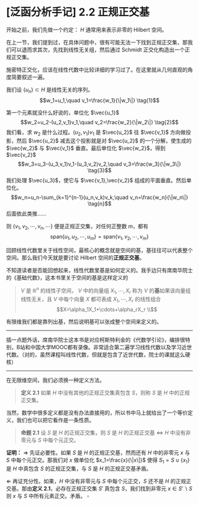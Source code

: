 # [泛函分析手记] 2.2 正规正交基

开始之前，我们先做一个约定： $H$ 通常用来表示非零的 $\mathrm{Hilbert}$ 空间。

在上一节，我们提到过，在具体问题中，很有可能无法一下找到正规正交集，那我们可以退而求其次，先找到线性无关组，然后通过 $\mathrm{Schmidt}$ 正交化构造出一个正规正交集。

施密特正交化，应该在线性代数中比较详细的学习过了。在这里就从几何直观的角度简要叙述一遍。

我们设 $\{u_n\}\subset H$ 是线性无关的序列。
$$w_1=u_1,\quad v_1=\frac{w_1}{\|w_1\|} \tag{1}$$

第一个元素就没什么好说的，单位化 $\vec{u_1}$
$$w_2=u_2-(u_2,v_1)v_1,\quad v_2=\frac{w_2}{\|w_2\|} \tag{2}$$
我们看，求 $w_2$ 是什么过程。$(u_2,v_1)v_1$ 是 $\vec{u_2}$ 往 $\vec{v_1}$ 方向做投影，然后 $\vec{u_2}$ 减去这个投影就是对 $\vec{u_2}$ 的一个分解，使生成的 $\vec{w_2}$ 与 $\vec{v_1}$ 垂直。最后单位化 $\vec{w_2}$，得到 $\vec{v_2}$ 
$$w_3=u_3-(u_3,v_1)v_1-(u_3,v_2)v_2,\quad v_3=\frac{w_3}{\|w_3\|} \tag{3}$$
我们处理 $\vec{u_3}$，使它与 $\vec{v_1},\vec{v_2}$ 组成的平面垂直。然后单位化。
$$w_n=u_n-\sum_{k=1}^{n-1}(u_n,v_k)v_k,\quad v_n=\frac{w_n}{\|w_n\|} \tag{n}$$
后面依此类推……

则 $\{v_1,v_2,\cdots,v_n,\cdots\}$ 便是正规正交集，对任何正整数 $m$，都有
$$\mathrm{span}\{u_1,u_2,\cdots,u_m\}=\mathrm{span}\{v_1,v_2,\cdots,v_m\}$$

回顾线性代数里关于线性空间，最核心的概念就是空间的基，基往往可以代表整个空间。那么我们今天就是要讨论 $\mathrm{Hilbert}$ 空间的**正规正交基**。

不知道读者是否能回想起来，线性代数里基是如何定义的。我手边只有席南华院士的《基础代数》，这本书里关于空间的基是这样定义的
> $V$ 是 $\mathbb{R}^n$ 的线性子空间， $V$ 中的向量组 $X_1,\cdots,X_r$ 称为 $V$ 的**基**如果该向量组线性无关，且 $V$ 中每个向量 $X$ 都可表成 $X_1,\cdots,X_r$ 的线性组合
> $$X=\alpha_1X_1+\cdots+\alpha_rX_r \\$$

有限维我们都是靠列出基，然后说明基可以张成整个空间来定义的。

---
插一点题外话，席南华院士这本书是对应柯斯特利金的《代数学引论》，编排很特别，B站和中国大学MOOC都有录像。非常适合第二遍学习线性代数以及学习近世代数。（对的，虽然课程叫线性代数，但就是包含了近世代数，院士的课就这么硬核）

---

在无限维空间，我们必须换一种定义方法。
> **定义 2.1** 如果 $H$ 中没有其他的正规正交集真包含 $S$，则称 $S$ 是 $H$ 中的正规正交集。

当然，数学中很多定义都是没有办法直接用的，所以书中马上就给出了一个等价定义，我们也可以把它看作是一条性质。

> **命题 2.1** 设 $S$ 是 $H$ 的正规正交集，则 $S$ 是 $H$ 的正规正交基 $\iff$ $H$ 中没有非零元与 $S$ 中每个元正交。

**证明：** $\Rightarrow$ 先证必要性。如果 $S$ 是 $H$ 的正规正交基，然而还有 $H$ 中的非零元 $x$ 与 $S$ 中每个元正交。那我们对 $x$ 做单位化 $x_1=\frac{x}{\|x\|}$ 使得 $S_1=S\cup \{x_1\}$ 是 $H$ 中真包含 $S$ 的正规正交集，与 $S$ 是 $H$ 的正规正交基矛盾。

$\Leftarrow$ 再证充分性。如果，$H$ 中没有非零元与 $S$ 中每个元正交，$S$ 还不是 $H$ 的正规正交基。那由**定义 2.1**，必存在正规正交集 $S'$ 真包含 $S$，我们找到非零元 $x\in S'\backslash S$ 则 $x$ 与 $S$ 中所有元素正交。矛盾。 $\square$

